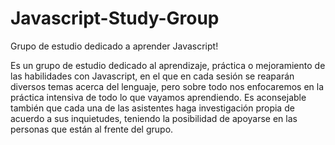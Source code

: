 # Javascript-Study-Group
Grupo de estudio dedicado a aprender Javascript!

Es un grupo de estudio dedicado al aprendizaje, práctica o mejoramiento de las habilidades con Javascript, en el que en cada sesión se reaparán diversos temas acerca del lenguaje, pero sobre todo nos enfocaremos en la práctica intensiva de todo lo que vayamos aprendiendo.
Es aconsejable también que cada una de las asistentes haga investigación propia de acuerdo a sus inquietudes, teniendo la posibilidad de apoyarse en las personas que están al frente del grupo.
